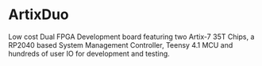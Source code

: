 # ArtixDuo
 Low cost Dual FPGA Development board featuring two Artix-7 35T Chips, a RP2040 based System Management Controller, Teensy 4.1 MCU and hundreds of user IO for development and testing.
